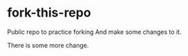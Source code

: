# fork-this-repo
Public repo to practice forking
And make some changes to it.


There is some more change.